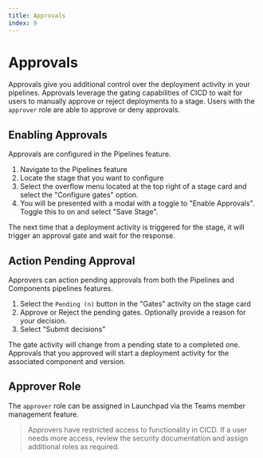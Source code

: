 ```yaml
---
title: Approvals
index: 9
---
```


# Approvals

Approvals give you additional control over the deployment activity in your pipelines. Approvals leverage the gating capabilities of CICD to wait for users to manually approve or reject deployments to a stage. Users with the `approver` role are able to approve or deny approvals.

## Enabling Approvals

Approvals are configured in the Pipelines feature.

1. Navigate to the Pipelines feature
2. Locate the stage that you want to configure
3. Select the overflow menu located at the top right of a stage card and select the "Configure gates" option.
4. You will be presented with a modal with a toggle to "Enable Approvals". Toggle this to on and select "Save Stage".

The next time that a deployment activity is triggered for the stage, it will trigger an approval gate and wait for the response.

## Action Pending Approval

Approvers can action pending approvals from both the Pipelines and Components pipelines features.

1. Select the `Pending (n)` button in the "Gates" activity on the stage card
2. Approve or Reject the pending gates. Optionally provide a reason for your decision.
3. Select "Submit decisions"

The gate activity will change from a pending state to a completed one. Approvals that you approved will start a deployment activity for the associated component and version.

## Approver Role

The `approver` role can be assigned in Launchpad via the Teams member management feature.

> Approvers have restricted access to functionality in CICD. If a user needs more access, review the security documentation and assign additional roles as required.
